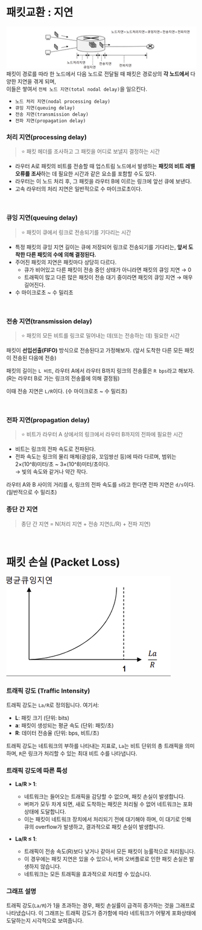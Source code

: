 # 패킷교환 : 지연

![네트워크 설정 정보](https://github.com/secgyu/Computer-Networking/blob/main/%EC%A7%80%EC%97%B0%EC%8B%9C%EA%B0%84.png)
패킷이 경로를 따라 한 노드에서 다음 노드로 전달될 때 패킷은 경로상의 **각 노드에서** 다양한 지연을 겪게 되며,  
이들은 쌓여서 `전체 노드 지연(total nodal delay)`을 일으킨다.

- `노드 처리 지연(nodal processing delay)`
- `큐잉 지연(queuing delay)`
- `전송 지연(transmission delay)`
- `전파 지연(propagation delay)`

### 처리 지연(processing delay)

> :star: 패킷 헤더를 조사하고 그 패킷을 어디로 보낼지 결정하는 시간

- 라우터 A로 패킷의 비트를 전송할 때 업스트림 노드에서 발생하는 **패킷의 비트 레벨 오류를 조사**하는 데 필요한 시간과 같은 요소를 포함할 수도 있다.
- 라우터는 이 노드 처리 후, 그 패킷을 라우터 B에 이르는 링크에 앞선 큐에 보낸다.
- 고속 라우터의 처리 지연은 일반적으로 수 마이크로초이다.

<br/>

### 큐잉 지연(queuing delay)

> :star: 패킷이 큐에서 링크로 전송되기를 기다리는 시간

- 특정 패킷의 큐잉 지연 길이는 큐에 저장되어 링크로 전송되기를 기다리는, **앞서 도착한 다른 패킷의 수에 의해 결정된다.**
- 주어진 패킷의 지연은 패킷마다 상당히 다르다.
    - 큐가 비어있고 다른 패킷이 전송 중인 상태가 아니라면 패킷의 큐잉 지연 → 0
    - 트래픽이 많고 다른 많은 패킷이 전송 대기 중이라면 패킷의 큐잉 지연 → 매우 길어진다.
- 수 마이크로초 ~ 수 밀리초

<br/>

### 전송 지연(transmission delay)

> :star: 패킷의 모든 비트를 링크로 밀어내는 데(또는 전송하는 데) 필요한 시간


패킷이 **선입선출(FIFO)** 방식으로 전송된다고 가정해보자. (앞서 도착한 다른 모든 패킷이 전송된 다음에 전송)

패킷의 길이는 `L 비트`, 라우터 A에서 라우터 B까지 링크의 전송률은 `R bps`라고 해보자. (R는 라우터 B로 가는 링크의 전송률에 의해 결정됨)

이때 전송 지연은 `L/R`이다. (수 마이크로초 ~ 수 밀리초)

<br/>

### 전파 지연(propagation delay)

> :star: 비트가 라우터 A 상에서의 링크에서 라우터 B까지의 전파에 필요한 시간

- 비트는 링크의 전파 속도로 전파된다.
- 전파 속도는 링크의 물리 매체(광섬유, 꼬임쌍선 등)에 따라 다르며, 범위는 2×(10^8)미터/초 ~ 3×(10^8)미터/초이다.  
  → 빛의 속도와 같거나 약간 작다.

라우터 A와 B 사이의 거리를 `d`, 링크의 전파 속도를 `s`라고 한다면 전파 지연은 `d/s`이다. (일반적으로 수 밀리초)

### 종단 간 지연

> 종단 간 지연 = N(처리 지연 + 전송 지연(L/R) + 전파 지연)

<br/>

# 패킷 손실 (Packet Loss)

![네트워크 설정 정보](https://github.com/secgyu/Computer-Networking/blob/main/%ED%8A%B8%EB%9E%98%ED%94%BD%EA%B0%95%EB%8F%84.png)

### 트래픽 강도 (Traffic Intensity)
트래픽 강도는 `La/R`로 정의됩니다. 여기서:
- **L**: 패킷 크기 (단위: bits)
- **a**: 패킷이 생성되는 평균 속도 (단위: 패킷/초)
- **R**: 데이터 전송율 (단위: bps, 비트/초)

트래픽 강도는 네트워크의 부하를 나타내는 지표로, `La`는 비트 단위의 총 트래픽을 의미하며, `R`은 링크가 처리할 수 있는 최대 비트 수를 나타냅니다.

### 트래픽 강도에 따른 특성
- **La/R > 1**:
  - 네트워크는 들어오는 트래픽을 감당할 수 없으며, 패킷 손실이 발생합니다.
  - 버퍼가 모두 차게 되면, 새로 도착하는 패킷은 처리될 수 없어 네트워크는 포화 상태에 도달합니다.
  - 이는 패킷이 네트워크 장치에서 처리되기 전에 대기해야 하며, 이 대기로 인해 큐의 overflow가 발생하고, 결과적으로 패킷 손실이 발생합니다.

- **La/R ≤ 1**:
  - 트래픽이 전송 속도(R)보다 낮거나 같아서 모든 패킷이 능률적으로 처리됩니다.
  - 이 경우에는 패킷 지연은 있을 수 있으나, 버퍼 오버플로로 인한 패킷 손실은 발생하지 않습니다.
  - 네트워크는 모든 트래픽을 효과적으로 처리할 수 있습니다.

### 그래프 설명
트래픽 강도(`La/R`)가 1을 초과하는 경우, 패킷 손실률이 급격히 증가하는 것을 그래프로 나타냈습니다. 이 그래프는 트래픽 강도가 증가함에 따라 네트워크가 어떻게 포화상태에 도달하는지 시각적으로 보여줍니다.
